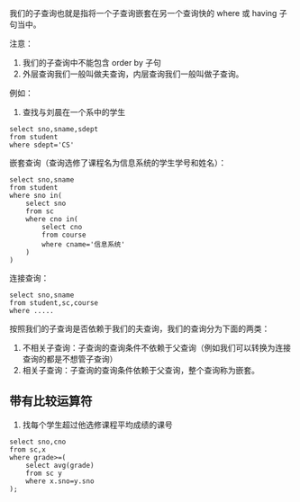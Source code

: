 我们的子查询也就是指将一个子查询嵌套在另一个查询快的 where 或 having 子句当中。

注意：
1. 我们的子查询中不能包含 order by 子句
2. 外层查询我们一般叫做夫查询，内层查询我们一般叫做子查询。

例如：
1. 查找与刘晨在一个系中的学生
```
select sno,sname,sdept
from student
where sdept='CS'
```

嵌套查询（查询选修了课程名为信息系统的学生学号和姓名）：
```
select sno,sname
from student
where sno in(
	select sno
	from sc
	where cno in(
		select cno
		from course
		where cname='信息系统'
	)
)
```

连接查询：
```
select sno,sname
from student,sc,course
where .....
```

按照我们的子查询是否依赖于我们的夫查询，我们的查询分为下面的两类：
1. 不相关子查询：子查询的查询条件不依赖于父查询（例如我们可以转换为连接查询的都是不想管子查询）
2. 相关子查询：子查询的查询条件依赖于父查询，整个查询称为嵌套。

## 带有比较运算符
1. 找每个学生超过他选修课程平均成绩的课号
```
select sno,cno
from sc,x
where grade>=(
	select avg(grade)
	from sc y
	where x.sno=y.sno
);
```


